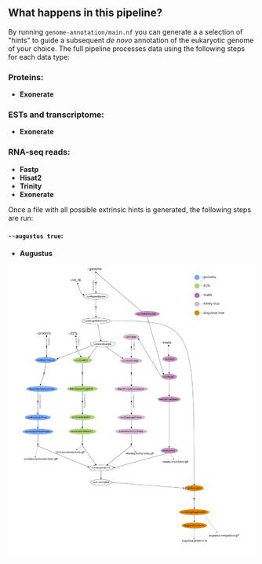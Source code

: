 ## What happens in this pipeline?
By running `genome-annotation/main.nf` you can generate a a selection of "hints" to guide a subsequent *de novo* annotation of the eukaryotic genome of your choice.
The full pipeline processes data using the following steps for each data type: 

### Proteins:
* **Exonerate**

### ESTs and transcriptome: 
* **Exonerate**

### RNA-seq reads: 
* **Fastp**
* **Hisat2**
* **Trinity** 
* **Exonerate** 

Once a file with all possible extrinsic hints is generated, the following steps are run:

#### `--augustus true`:
* **Augustus** 

![](../images/genome-annotation_dag_v1.svg) 

